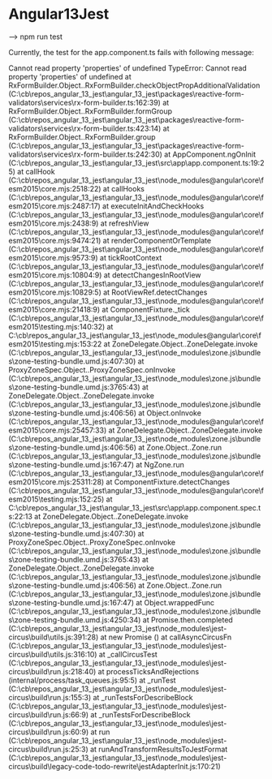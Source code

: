 # Angular13Jest

--> npm run test

Currently, the test for the app.component.ts fails with following message:

Cannot read property 'properties' of undefined
TypeError: Cannot read property 'properties' of undefined
    at RxFormBuilder.Object.<anonymous>.RxFormBuilder.checkObjectPropAdditionalValidation (C:\cb\repos\_angular_13_jest\angular_13_jest\packages\reactive-form-validators\services\rx-form-builder.ts:162:39)
    at RxFormBuilder.Object.<anonymous>.RxFormBuilder.formGroup (C:\cb\repos\_angular_13_jest\angular_13_jest\packages\reactive-form-validators\services\rx-form-builder.ts:423:14)
    at RxFormBuilder.Object.<anonymous>.RxFormBuilder.group (C:\cb\repos\_angular_13_jest\angular_13_jest\packages\reactive-form-validators\services\rx-form-builder.ts:242:30)
    at AppComponent.ngOnInit (C:\cb\repos\_angular_13_jest\angular_13_jest\src\app\app.component.ts:19:25)
    at callHook (C:\cb\repos\_angular_13_jest\angular_13_jest\node_modules\@angular\core\fesm2015\core.mjs:2518:22)
    at callHooks (C:\cb\repos\_angular_13_jest\angular_13_jest\node_modules\@angular\core\fesm2015\core.mjs:2487:17)
    at executeInitAndCheckHooks (C:\cb\repos\_angular_13_jest\angular_13_jest\node_modules\@angular\core\fesm2015\core.mjs:2438:9)
    at refreshView (C:\cb\repos\_angular_13_jest\angular_13_jest\node_modules\@angular\core\fesm2015\core.mjs:9474:21)
    at renderComponentOrTemplate (C:\cb\repos\_angular_13_jest\angular_13_jest\node_modules\@angular\core\fesm2015\core.mjs:9573:9)
    at tickRootContext (C:\cb\repos\_angular_13_jest\angular_13_jest\node_modules\@angular\core\fesm2015\core.mjs:10804:9)
    at detectChangesInRootView (C:\cb\repos\_angular_13_jest\angular_13_jest\node_modules\@angular\core\fesm2015\core.mjs:10829:5)
    at RootViewRef.detectChanges (C:\cb\repos\_angular_13_jest\angular_13_jest\node_modules\@angular\core\fesm2015\core.mjs:21418:9)
    at ComponentFixture._tick (C:\cb\repos\_angular_13_jest\angular_13_jest\node_modules\@angular\core\fesm2015\testing.mjs:140:32)
    at C:\cb\repos\_angular_13_jest\angular_13_jest\node_modules\@angular\core\fesm2015\testing.mjs:153:22
    at ZoneDelegate.Object.<anonymous>.ZoneDelegate.invoke (C:\cb\repos\_angular_13_jest\angular_13_jest\node_modules\zone.js\bundles\zone-testing-bundle.umd.js:407:30)
    at ProxyZoneSpec.Object.<anonymous>.ProxyZoneSpec.onInvoke (C:\cb\repos\_angular_13_jest\angular_13_jest\node_modules\zone.js\bundles\zone-testing-bundle.umd.js:3765:43)
    at ZoneDelegate.Object.<anonymous>.ZoneDelegate.invoke (C:\cb\repos\_angular_13_jest\angular_13_jest\node_modules\zone.js\bundles\zone-testing-bundle.umd.js:406:56)
    at Object.onInvoke (C:\cb\repos\_angular_13_jest\angular_13_jest\node_modules\@angular\core\fesm2015\core.mjs:25457:33)
    at ZoneDelegate.Object.<anonymous>.ZoneDelegate.invoke (C:\cb\repos\_angular_13_jest\angular_13_jest\node_modules\zone.js\bundles\zone-testing-bundle.umd.js:406:56)
    at Zone.Object.<anonymous>.Zone.run (C:\cb\repos\_angular_13_jest\angular_13_jest\node_modules\zone.js\bundles\zone-testing-bundle.umd.js:167:47)
    at NgZone.run (C:\cb\repos\_angular_13_jest\angular_13_jest\node_modules\@angular\core\fesm2015\core.mjs:25311:28)
    at ComponentFixture.detectChanges (C:\cb\repos\_angular_13_jest\angular_13_jest\node_modules\@angular\core\fesm2015\testing.mjs:152:25)
    at C:\cb\repos\_angular_13_jest\angular_13_jest\src\app\app.component.spec.ts:22:13
    at ZoneDelegate.Object.<anonymous>.ZoneDelegate.invoke (C:\cb\repos\_angular_13_jest\angular_13_jest\node_modules\zone.js\bundles\zone-testing-bundle.umd.js:407:30)
    at ProxyZoneSpec.Object.<anonymous>.ProxyZoneSpec.onInvoke (C:\cb\repos\_angular_13_jest\angular_13_jest\node_modules\zone.js\bundles\zone-testing-bundle.umd.js:3765:43)
    at ZoneDelegate.Object.<anonymous>.ZoneDelegate.invoke (C:\cb\repos\_angular_13_jest\angular_13_jest\node_modules\zone.js\bundles\zone-testing-bundle.umd.js:406:56)
    at Zone.Object.<anonymous>.Zone.run (C:\cb\repos\_angular_13_jest\angular_13_jest\node_modules\zone.js\bundles\zone-testing-bundle.umd.js:167:47)
    at Object.wrappedFunc (C:\cb\repos\_angular_13_jest\angular_13_jest\node_modules\zone.js\bundles\zone-testing-bundle.umd.js:4250:34)
    at Promise.then.completed (C:\cb\repos\_angular_13_jest\angular_13_jest\node_modules\jest-circus\build\utils.js:391:28)
    at new Promise (<anonymous>)
    at callAsyncCircusFn (C:\cb\repos\_angular_13_jest\angular_13_jest\node_modules\jest-circus\build\utils.js:316:10)
    at _callCircusTest (C:\cb\repos\_angular_13_jest\angular_13_jest\node_modules\jest-circus\build\run.js:218:40)
    at processTicksAndRejections (internal/process/task_queues.js:95:5)
    at _runTest (C:\cb\repos\_angular_13_jest\angular_13_jest\node_modules\jest-circus\build\run.js:155:3)
    at _runTestsForDescribeBlock (C:\cb\repos\_angular_13_jest\angular_13_jest\node_modules\jest-circus\build\run.js:66:9)
    at _runTestsForDescribeBlock (C:\cb\repos\_angular_13_jest\angular_13_jest\node_modules\jest-circus\build\run.js:60:9)
    at run (C:\cb\repos\_angular_13_jest\angular_13_jest\node_modules\jest-circus\build\run.js:25:3)
    at runAndTransformResultsToJestFormat (C:\cb\repos\_angular_13_jest\angular_13_jest\node_modules\jest-circus\build\legacy-code-todo-rewrite\jestAdapterInit.js:170:21)
